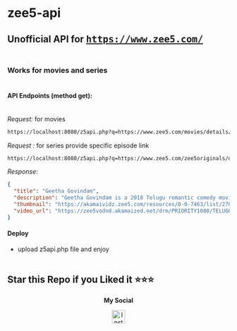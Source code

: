 # zee5-api

## Unofficial API for <tt>https://www.zee5.com/</tt><br><br>

### Works for movies and series<br><br>

#### **API Endpoints (method get):**<br><br>
*Request:*
for movies
```bash
https://localhost:8080/z5api.php?q=https://www.zee5.com/movies/details/geetha-govindam/0-0-7463
```
*Request :*
for series provide specific episode link
```bash
https://localhost:8080/z5api.php?q=https://www.zee5.com/zee5originals/details/poison/0-6-1558/ep-2-place-your-bets/0-1-manual_6hmmiegg4l20
```
*Response:*

```json
{
  "title": "Geetha Govindam",
  "description": "Geetha Govindam is a 2018 Telugu romantic comedy movie starring Vijay Deverakonda, Rashmika Mandanna and others. The story revolves around Vijay (Vijay Deverakonda) who falls in love with Geetha (Rashmika Mandanna) and does everything that he can do to impress her. Unfortunately, Geetha does not believe in his love and considers him to be an irresponsible person, who's always behind every woman. In the meanwhile, Vijay's sister gets engaged to Geetha's brother, making  the story all the more intersting! Will Vijay be able to prove his love to Geetha and impress her? Will Geetha accept Vijay's love?",
  "thumbnail": "https://akamaividz.zee5.com/resources/0-0-7463/list/270x152/1170x658withlog_1392188931.jpg",
  "video_url": "https://zee5vodnd.akamaized.net/drm/PRIORITY1080/TELUGU_MOVIES/GEETHA_GOVINDAM_TELUGU_MOVIE_te.mp4/index.m3u8?hdnea=st=1605351983~exp=1605354983~acl=/*~hmac=8f474fd8b1fe68fb6ca0f24c649ca6ede85065d1f6ea79ab6936d1cb04d8f1ad"
}
```
#### **Deploy**

- upload z5api.php file and enjoy
<br><br>

## Star this Repo if you Liked it ⭐⭐⭐

<p align="center"> <b>My Social</b></p>
<p align="center">
  <a href="https://www.instagram.com/manoj_narugula">
    <img alt="Instagram" width="30px" src="https://cdn.jsdelivr.net/npm/simple-icons@3.2.0/icons/instagram.svg" />
  </a>

  
</p>




